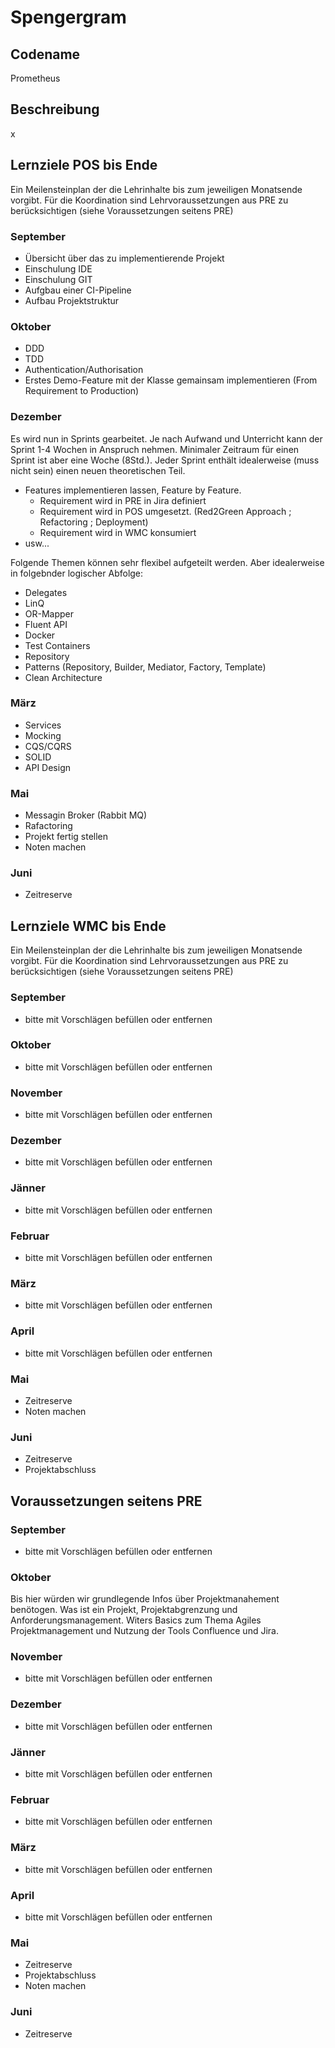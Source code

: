 # Spengergram

## Codename

Prometheus

## Beschreibung

x

## Lernziele POS bis Ende

Ein Meilensteinplan der die Lehrinhalte bis zum jeweiligen Monatsende vorgibt. Für die Koordination sind Lehrvoraussetzungen aus PRE zu berücksichtigen (siehe Voraussetzungen seitens PRE)

### September

* Übersicht über das zu implementierende Projekt
* Einschulung IDE
* Einschulung GIT
* Aufgbau einer CI-Pipeline
* Aufbau Projektstruktur

### Oktober

* DDD
* TDD
* Authentication/Authorisation
* Erstes Demo-Feature mit der Klasse gemainsam implementieren (From Requirement to Production)

### Dezember

Es wird nun in Sprints gearbeitet. Je nach Aufwand und Unterricht kann der Sprint 1-4 Wochen in Anspruch nehmen. Minimaler Zeitraum für einen Sprint ist aber eine Woche (8Std.). Jeder Sprint enthält idealerweise (muss nicht sein) einen neuen theoretischen Teil.

* Features implementieren lassen, Feature by Feature.
    * Requirement wird in PRE in Jira definiert
    * Requirement wird in POS umgesetzt. (Red2Green Approach ; Refactoring ; Deployment)
    * Requirement wird in WMC konsumiert
* usw...

Folgende Themen können sehr flexibel aufgeteilt werden. Aber idealerweise in folgebnder logischer Abfolge:

* Delegates
* LinQ
* OR-Mapper
* Fluent API
* Docker
* Test Containers
* Repository
* Patterns (Repository, Builder, Mediator, Factory, Template)
* Clean Architecture

### März

* Services
* Mocking
* CQS/CQRS
* SOLID
* API Design

### Mai

* Messagin Broker (Rabbit MQ)
* Rafactoring
* Projekt fertig stellen
* Noten machen

### Juni

* Zeitreserve

## Lernziele WMC bis Ende

Ein Meilensteinplan der die Lehrinhalte bis zum jeweiligen Monatsende vorgibt. Für die Koordination sind Lehrvoraussetzungen aus PRE zu berücksichtigen (siehe Voraussetzungen seitens PRE)

### September

* bitte mit Vorschlägen befüllen oder entfernen

### Oktober

* bitte mit Vorschlägen befüllen oder entfernen

### November

* bitte mit Vorschlägen befüllen oder entfernen

### Dezember

* bitte mit Vorschlägen befüllen oder entfernen

### Jänner

* bitte mit Vorschlägen befüllen oder entfernen

### Februar

* bitte mit Vorschlägen befüllen oder entfernen

### März

* bitte mit Vorschlägen befüllen oder entfernen

### April

* bitte mit Vorschlägen befüllen oder entfernen

### Mai

* Zeitreserve
* Noten machen

### Juni

* Zeitreserve
* Projektabschluss

## Voraussetzungen seitens PRE

### September

* bitte mit Vorschlägen befüllen oder entfernen

### Oktober

Bis hier würden wir grundlegende Infos über Projektmanahement benötogen. Was ist ein Projekt, Projektabgrenzung und Anforderungsmanagement. Witers Basics zum Thema Agiles Projektmanagement und Nutzung der Tools Confluence und Jira.

### November

* bitte mit Vorschlägen befüllen oder entfernen

### Dezember

* bitte mit Vorschlägen befüllen oder entfernen

### Jänner

* bitte mit Vorschlägen befüllen oder entfernen

### Februar

* bitte mit Vorschlägen befüllen oder entfernen

### März

* bitte mit Vorschlägen befüllen oder entfernen

### April

* bitte mit Vorschlägen befüllen oder entfernen

### Mai

* Zeitreserve
* Projektabschluss
* Noten machen

### Juni

* Zeitreserve
